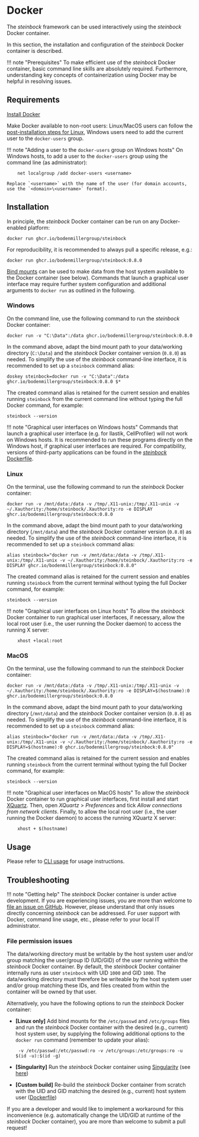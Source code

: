 # Docker

The *steinbock* framework can be used interactively using the *steinbock* Docker container.

In this section, the installation and configuration of the *steinbock* Docker container is described.

!!! note "Prerequisites"
    To make efficient use of the *steinbock* Docker container, basic command line skills are absolutely required. Furthermore, understanding key concepts of containerization using Docker may be helpful in resolving issues.

## Requirements

[Install Docker](https://docs.docker.com/get-docker/)

Make Docker available to non-root users: Linux/MacOS users can follow the [post-installation steps for Linux](https://docs.docker.com/engine/install/linux-postinstall/), Windows users need to add the current user to the `docker-users` group.

!!! note "Adding a user to the `docker-users` group on Windows hosts"
    On Windows hosts, to add a user to the `docker-users` group using the command line (as administrator):

        net localgroup /add docker-users <username>
		
	Replace `<username>` with the name of the user (for domain accounts, use the `<domain>\<username>` format).

## Installation

In principle, the *steinbock* Docker container can be run on any Docker-enabled platform:

    docker run ghcr.io/bodenmillergroup/steinbock

For reproducibility, it is recommended to always pull a specific release, e.g.:

    docker run ghcr.io/bodenmillergroup/steinbock:0.8.0

[Bind mounts](https://docs.docker.com/storage/bind-mounts/) can be used to make data from the host system available to the Docker container (see below). Commands that launch a graphical user interface may require further system configuration and additional arguments to `docker run` as outlined in the following.

### Windows

On the command line, use the following command to run the *steinbock* Docker container:

    docker run -v "C:\Data":/data ghcr.io/bodenmillergroup/steinbock:0.8.0

In the command above, adapt the bind mount path to your data/working directory (`C:\Data`) and the *steinbock* Docker container version (`0.8.0`) as needed. To simplify the use of the *steinbock* command-line interface, it is recommended to set up a `steinbock` command alias:

    doskey steinbock=docker run -v "C:\Data":/data ghcr.io/bodenmillergroup/steinbock:0.8.0 $*

The created command alias is retained for the current session and enables running `steinbock` from the current command line without typing the full Docker command, for example:

    steinbock --version

!!! note "Graphical user interfaces on Windows hosts"
    Commands that launch a graphical user interface (e.g. for Ilastik, CellProfiler) will not work on Windows hosts. It is recommended to run these programs directly on the Windows host, if graphical user interfaces are required. For compatibility, versions of third-party applications can be found in the [*steinbock* Dockerfile](https://github.com/BodenmillerGroup/steinbock/blob/main/Dockerfile).

### Linux

On the terminal, use the following command to run the *steinbock* Docker container:

    docker run -v /mnt/data:/data -v /tmp/.X11-unix:/tmp/.X11-unix -v ~/.Xauthority:/home/steinbock/.Xauthority:ro -e DISPLAY ghcr.io/bodenmillergroup/steinbock:0.8.0

In the command above, adapt the bind mount path to your data/working directory (`/mnt/data`) and the *steinbock* Docker container version (`0.8.0`) as needed. To simplify the use of the *steinbock* command-line interface, it is recommended to set up a `steinbock` command alias:

    alias steinbock="docker run -v /mnt/data:/data -v /tmp/.X11-unix:/tmp/.X11-unix -v ~/.Xauthority:/home/steinbock/.Xauthority:ro -e DISPLAY ghcr.io/bodenmillergroup/steinbock:0.8.0"

The created command alias is retained for the current session and enables running `steinbock` from the current terminal without typing the full Docker command, for example:

    steinbock --version

!!! note "Graphical user interfaces on Linux hosts"
    To allow the *steinbock* Docker container to run graphical user interfaces, if necessary, allow the local root user (i.e., the user running the Docker daemon) to access the running X server:

        xhost +local:root

### MacOS

On the terminal, use the following command to run the *steinbock* Docker container:

    docker run -v /mnt/data:/data -v /tmp/.X11-unix:/tmp/.X11-unix -v ~/.Xauthority:/home/steinbock/.Xauthority:ro -e DISPLAY=$(hostname):0 ghcr.io/bodenmillergroup/steinbock:0.8.0

In the command above, adapt the bind mount path to your data/working directory (`/mnt/data`) and the *steinbock* Docker container version (`0.8.0`) as needed. To simplify the use of the *steinbock* command-line interface, it is recommended to set up a `steinbock` command alias:

    alias steinbock="docker run -v /mnt/data:/data -v /tmp/.X11-unix:/tmp/.X11-unix -v ~/.Xauthority:/home/steinbock/.Xauthority:ro -e DISPLAY=$(hostname):0 ghcr.io/bodenmillergroup/steinbock:0.8.0"

The created command alias is retained for the current session and enables running `steinbock` from the current terminal without typing the full Docker command, for example:

    steinbock --version

!!! note "Graphical user interfaces on MacOS hosts"
    To allow the *steinbock* Docker container to run graphical user interfaces, first install and start [XQuartz](https://www.xquartz.org/). Then, open *XQuartz* > *Preferences* and tick *Allow connections from network clients*. Finally, to allow the local root user (i.e., the user running the Docker daemon) to access the running XQuartz X server:

        xhost + $(hostname)

## Usage

Please refer to [CLI usage](cli/intro.md) for usage instructions.

## Troubleshooting

!!! note "Getting help"
    The *steinbock* Docker container is under active development. If you are experiencing issues, you are more than welcome to [file an issue on GitHub](https://github.com/BodenmillerGroup/steinbock/issues). However, please understand that only issues directly concerning *steinbock* can be addressed. For user support with Docker, command line usage, etc., please refer to your local IT administrator.

### File permission issues

The data/working directory must be writable by the host system user and/or group matching the user/group ID (UID/GID) of the user running within the *steinbock* Docker container. By default, the *steinbock* Docker container internally runs as user `steinbock` with UID `1000` and GID `1000`. The data/working directory must therefore be writeable by the host system user and/or group matching these IDs, and files created from within the container will be owned by that user.

Alternatively, you have the following options to run the *steinbock* Docker container:

 - **[Linux only]** Add bind mounts for the `/etc/passwd` and `/etc/groups` files and run the *steinbock* Docker container with the desired (e.g., current) host system user, by supplying the following additional options to the `docker run` command (remember to update your alias):
 
        -v /etc/passwd:/etc/passwd:ro -v /etc/groups:/etc/groups:ro -u $(id -u):$(id -g)

 - **[Singularity]** Run the *steinbock* Docker container using [Singularity](https://sylabs.io/singularity/) (see [here](https://sylabs.io/guides/3.0/user-guide/singularity_and_docker.html))

 - **[Custom build]** Re-build the *steinbock* Docker container from scratch with the UID and GID matching the desired (e.g., current) host system user ([Dockerfile](https://github.com/BodenmillerGroup/steinbock/blob/main/Dockerfile))

If you are a developer and would like to implement a workaround for this inconvenience (e.g. automatically change the UID/GID at runtime of the *steinbock* Docker container), you are more than welcome to submit a pull request!
